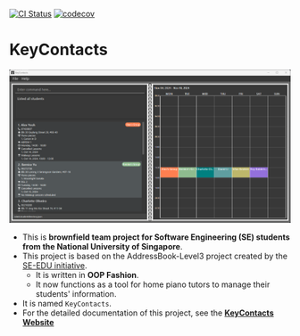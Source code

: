 [![CI Status](https://github.com/AY2425S1-CS2103T-T08-2/tp/workflows/Java%20CI/badge.svg)](https://github.com/AY2425S1-CS2103T-T08-2/tp/actions)
[![codecov](https://codecov.io/gh/AY2425S1-CS2103T-T08-2/tp/graph/badge.svg?token=BDD7P3MXJN)](https://codecov.io/gh/AY2425S1-CS2103T-T08-2/tp)
# KeyContacts

![Ui](docs/images/Ui.png)

* This is **brownfield team project for Software Engineering (SE) students from the National University of Singapore**.<br>
* This project is based on the AddressBook-Level3 project created by the [SE-EDU initiative](https://se-education.org).
  * It is written in **OOP Fashion**.
  * It now functions as a tool for home piano tutors to manage their students' information.
* It is named `KeyContacts`.
* For the detailed documentation of this project, see the **[KeyContacts Website](https://ay2425s1-cs2103t-t08-2.github.io/tp/)**
